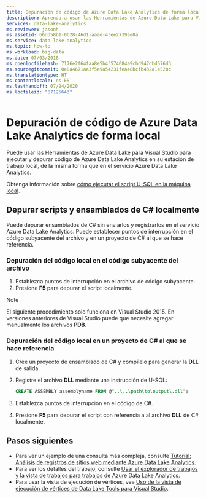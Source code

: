 ```yaml
---
title: Depuración de código de Azure Data Lake Analytics de forma local
description: Aprenda a usar las Herramientas de Azure Data Lake para Visual Studio para depurar los trabajos de U-SQL en la estación de trabajo local.
services: data-lake-analytics
ms.reviewer: jasonh
ms.assetid: 66dd58b1-0b28-46d1-aaae-43ee2739ae0a
ms.service: data-lake-analytics
ms.topic: how-to
ms.workload: big-data
ms.date: 07/03/2018
ms.openlocfilehash: 7176e2f64faa8e5b43574084a9cbd947dbd576d3
ms.sourcegitcommit: 0e8a4671aa3f5a9a54231fea48bcfb432a1e528c
ms.translationtype: HT
ms.contentlocale: es-ES
ms.lasthandoff: 07/24/2020
ms.locfileid: "87125643"
---
```

# <a name="debug-azure-data-lake-analytics-code-locally"></a>Depuración de código de Azure Data Lake Analytics de forma local

Puede usar las Herramientas de Azure Data Lake para Visual Studio para ejecutar y depurar código de Azure Data Lake Analytics en su estación de trabajo local, de la misma forma que en el servicio Azure Data Lake Analytics.

Obtenga información sobre [cómo ejecutar el script U-SQL en la máquina local](data-lake-analytics-data-lake-tools-local-run.md).

## <a name="debug-scripts-and-c-assemblies-locally"></a>Depurar scripts y ensamblados de C# localmente

Puede depurar ensamblados de C# sin enviarlos y registrarlos en el servicio Azure Data Lake Analytics. Puede establecer puntos de interrupción en el código subyacente del archivo y en un proyecto de C# al que se hace referencia.

### <a name="debug-local-code-in-a-code-behind-file"></a>Depuración del código local en el código subyacente del archivo

1. Establezca puntos de interrupción en el archivo de código subyacente.
2. Presione **F5** para depurar el script localmente.

> [!NOTE]
   > El siguiente procedimiento solo funciona en Visual Studio 2015. En versiones anteriores de Visual Studio puede que necesite agregar manualmente los archivos **PDB**.  
   >
   >

### <a name="debug-local-code-in-a-referenced-c-project"></a>Depuración del código local en un proyecto de C# al que se hace referencia

1. Cree un proyecto de ensamblado de C# y compílelo para generar la **DLL** de salida.
2. Registre el archivo **DLL** mediante una instrucción de U-SQL:

   ```sql
   CREATE ASSEMBLY assemblyname FROM @"..\..\path\to\output\.dll";
   ```
   
3. Establezca puntos de interrupción en el código de C#.
4. Presione **F5** para depurar el script con referencia a al archivo **DLL** de C# localmente.


## <a name="next-steps"></a>Pasos siguientes

- Para ver un ejemplo de una consulta más compleja, consulte [Tutorial: Análisis de registros de sitios web mediante Azure Data Lake Analytics](data-lake-analytics-analyze-weblogs.md).
- Para ver los detalles del trabajo, consulte [Usar el explorador de trabajos y la vista de trabajos para trabajos de Azure Data Lake Analytics](data-lake-analytics-data-lake-tools-view-jobs.md).
- Para usar la vista de ejecución de vértices, vea [Uso de la vista de ejecución de vértices de Data Lake Tools para Visual Studio](data-lake-analytics-data-lake-tools-use-vertex-execution-view.md).
